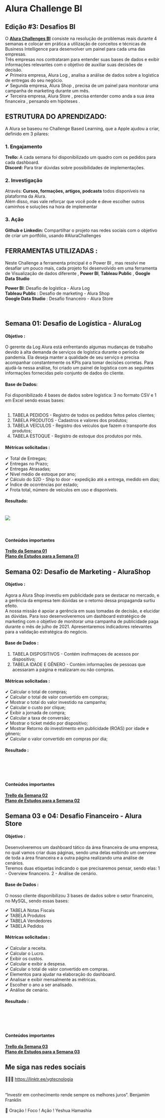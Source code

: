# Alura Challenge BI

## Edição #3: Desafios BI

O **<a href="https://www.alura.com.br/challenges/bi">Alura Challenges BI</a>** consiste na resolução de problemas reais durante 4 semanas e colocar em prática a utilização de conceitos e técnicas de Business Intelligence para desenvolver um painel para cada uma das empresas.
<br>
Três empresas nos contrataram para entender suas bases de dados e exibir informações relevantes com o objetivo de auxiliar suas decisões 
de decisão.
<br>
✔  Primeira empresa, Alura Log , analisa a análise de dados sobre a logística de entregas do seu negócio. <br>
✔  Segunda empresa, Alura Shop , precisa de um painel para monitorar uma campanha de marketing durante um mês. <br>
✔  Terceira empresa, Alura Store , precisa entender como anda a sua área financeira , pensando em hipóteses . <br>

## ESTRUTURA DO APRENDIZADO: 

A Alura se baseou no Challenge Based Learning, que a Apple ajudou a criar, definido em 3 pilares:

### 1. Engajamento
  **Trello:**   A cada semana foi disponibilizado um quadro com os pedidos para cada dashboard. <br>
  **Discord:**  Para tirar dúvidas sobre possibilidades de implementações.

### 2. Investigação
   Através: **Cursos, formações, artigos, podcasts** todos disponíveis na plataforma da Alura. <br>
   Além disso, mas vale reforçar que você pode e deve escolher outros caminhos e soluções na hora de implementar

### 3. Ação
   **Github e Linkedin:** Compartilhar o projeto nas redes sociais com o objetivo de criar um portfólio, usando #AluraChallenges 


## FERRAMENTAS UTILIZADAS :

Neste Challenge a ferramenta principal é o Power BI , mas resolvi me desafiar um pouco mais, cada projeto foi desenvolvido em uma ferramenta de Visualização de dados diferente , **Power BI**, **Tableau Public** , **Google Data Studio**
<br>

**Power BI**: Desafio de logística - Alura Log	<br>
**Tableau Public** : Desafio de marketing - Alura Shop	<br>
**Google Data Studio** : Desafio financeiro - Alura Store	<br>

<br>

## Semana 01: Desafio de Logística - AluraLog

#### Objetivo :  

O gerente da Log Alura está enfrentando algumas mudanças de trabalho devido à alta demanda de serviços de logística durante o período de pandemia. Ela deseja manter a qualidade de seu serviço e precisa acompanhar constantemente os KPIs para tomar decisões corretas. Para ajudá-la nessa análise, foi criado um painel de logística com as seguintes informações fornecidas pelo conjunto de dados do cliente.

#### Base de Dados:

Foi disponibilizado 4 bases de dados sobre logística: 3 no formato CSV e 1 em Excel sendo essas bases:
<br><br>
1. TABELA PEDIDOS -  Registro de todos os pedidos feitos pelos clientes;<br>
2. TABELA PRODUTOS - Cadastros e valores dos produtos;<br>
3. TABELA VEÍCULOS - Registro dos veículos que fazem o transporte dos produtos;<br>
4. TABELA ESTOQUE -  Registro de estoque dos produtos por mês.<br>

#### Métricas solicitadas :

✔  Total de Entregas; <br>
✔  Entregas no Prazo;<br>
✔  Entregas Atrasadas;<br>
✔  Nível médio de estoque por ano;<br>
✔  Cálculo do S2D - Ship to door - expedição até a entrega, medido em dias;<br>
✔  Índice de ocorrências por estado;<br>
✔  Frota total, número de veículos em uso e disponíveis.<br>

#### Resultado:

<h1>
   <img src="https://raw.githubusercontent.com/saldanhayg/Alura_Challenge_BI/main/AluraLog.JPG" border="0">
</h1>
<br>

#### Conteúdos importantes

**<a href="https://trello.com/b/2tx6vPVu/challenge-bi-semana-1">Trello da Semana 01</a>** <br>
**<a href="https://cursos.alura.com.br/challenge-semana-1-davidneves-1629155849469-p205209">Plano de Estudos para a Semana 01</a>** 


## Semana 02: Desafio de Marketing - AluraShop 

#### Objetivo :  

Agora a Alura Shop investiu em publicidade para se destacar no mercado, e a gerência da empresa tem dúvidas se o retorno dessa propaganda surtiu efeito.<br> 
A nossa missão é apoiar a gerência em suas tomadas de decisão, e elucidar as dúvidas. Para isso desenvolveremos um dashboard estratégico de marketing com o objetivo de monitorar uma campanha de publicidade paga durante o mês de julho de 2021. Apresentaremos indicadores relevantes para a validação estratégica do negócio.

#### Base de Dados :

1. TABELA DISPOSITIVOS - Contém inofrmaçoes de acessos por dispositivo; <br>
2. TABELA IDADE E GÊNERO - Contém informações de pessoas que acessaram a página e realizaram ou não compras. <br>

#### Métricas solicitadas :

✔  Calcular o total de compras; <br> 
✔  Calcular o total de valor convertido em compras; <br>
✔  Mostrar o total do valor investido na campanha; <br>
✔  Calcular o custo por clique; <br>
✔  Exibir a jornada de compra; <br>
✔  Calcular a taxa de conversão; <br>
✔  Mostrar o ticket médio por dispositivo; <br>
✔  Mostrar Retorno do investimento em publicidade (ROAS) por idade e gênero; <br>
✔  Calcular o valor convertido em compras por dia; <br>

#### Resultado :

<h1>
   <img src=" " border="0">
</h1>
<br>


#### Conteúdos importantes

**<a href="https://trello.com/b/j0pq60Fd">Trello da Semana 02</a>** <br>
**<a href="https://cursos.alura.com.br/challenge-semana-2-davidneves-1629156820732-p205226">Plano de Estudos para a Semana 02</a>** 


## Semana 03 e 04: Desafio Financeiro - Alura Store 

#### Objetivo : 

Desenvolveremos um dashboard tático da área financeira de uma empresa, no qual vamos criar duas páginas, sendo uma delas exibindo um overview de toda a área financeira e a outra página realizando uma análise de cenários.
<br>
Teremos duas etiquetas indicando o que precisaremos pensar, sendo elas:
1 - Overview financeiro.
2 - Análise de cenário.

#### Base de Dados :

O nosso cliente disponibilizou 3 bases de dados sobre o setor financeiro, no MySQL, sendo essas bases:

✔  TABELA Notas Fiscais<br>
✔  TABELA Produtos<br>
✔  TABELA Vendedores<br>
✔  TABELA Pedidos<br>


#### Métricas solicitadas :

✔  Calcular a receita.<br>
✔  Calcular o Lucro.<br>
✔  Exibir os custos.<br>
✔  Calcular e exibir a despesa.<br>
✔  Calcular o total de valor convertido em compras.<br>
✔  Elementos para ajudar na elaboração do dashboard.<br>
✔  Analisar e exibir mensalmente as métricas.<br>
✔  Escolher o ano a ser analisado.<br>
✔  Análise de cenário.<br>

#### Resultado :

<h1>
   <img src=" " border="0">
</h1>
<br>


#### Conteúdos importantes

**<a href="https://trello.com/b/GrxtSIIr/challenge-bi-semana-3-e-4">Trello da Semana 03</a>** <br>
**<a href="https://cursos.alura.com.br/challenge-semana-3-davidneves-1629157103312-p205228">Plano de Estudos para a Semana 03</a>** 


## Me siga nas redes sociais

👨‍💼🔮  https://linktr.ee/ygtecnologia 
<br>
<br> 
<br> 
“Investir em conhecimento rende sempre os melhores juros“. Benjamim Franklin
<br>
<br> 
🙏 Oração ! Foco ! Ação ! Yeshua Hamashia
